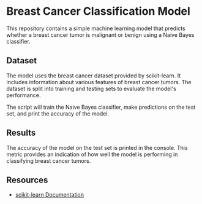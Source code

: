 # Breast Cancer Classification Model

This repository contains a simple machine learning model that predicts whether a breast cancer tumor is malignant or benign using a Naive Bayes classifier.

## Dataset

The model uses the breast cancer dataset provided by scikit-learn. It includes information about various features of breast cancer tumors. The dataset is split into training and testing sets to evaluate the model's performance.


The script will train the Naive Bayes classifier, make predictions on the test set, and print the accuracy of the model.

## Results

The accuracy of the model on the test set is printed in the console. This metric provides an indication of how well the model is performing in classifying breast cancer tumors.


## Resources

- [scikit-learn Documentation](https://scikit-learn.org/stable/index.html)
